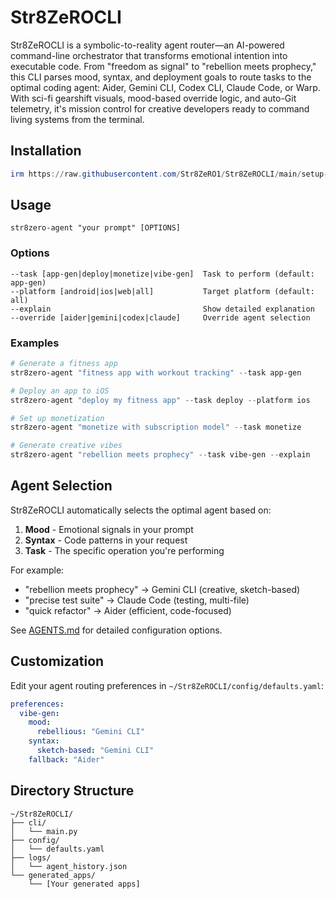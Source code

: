 # Str8ZeROCLI

Str8ZeROCLI is a symbolic-to-reality agent router—an AI-powered command-line orchestrator that transforms emotional intention into executable code. From "freedom as signal" to "rebellion meets prophecy," this CLI parses mood, syntax, and deployment goals to route tasks to the optimal coding agent: Aider, Gemini CLI, Codex CLI, Claude Code, or Warp. With sci-fi gearshift visuals, mood-based override logic, and auto-Git telemetry, it's mission control for creative developers ready to command living systems from the terminal.

## Installation

```powershell
irm https://raw.githubusercontent.com/Str8ZeRO1/Str8ZeROCLI/main/setup-str8zero.ps1 | iex
```

## Usage

```
str8zero-agent "your prompt" [OPTIONS]
```

### Options

```
--task [app-gen|deploy|monetize|vibe-gen]  Task to perform (default: app-gen)
--platform [android|ios|web|all]           Target platform (default: all)
--explain                                  Show detailed explanation
--override [aider|gemini|codex|claude]     Override agent selection
```

### Examples

```powershell
# Generate a fitness app
str8zero-agent "fitness app with workout tracking" --task app-gen

# Deploy an app to iOS
str8zero-agent "deploy my fitness app" --task deploy --platform ios

# Set up monetization
str8zero-agent "monetize with subscription model" --task monetize

# Generate creative vibes
str8zero-agent "rebellion meets prophecy" --task vibe-gen --explain
```

## Agent Selection

Str8ZeROCLI automatically selects the optimal agent based on:

1. **Mood** - Emotional signals in your prompt
2. **Syntax** - Code patterns in your request
3. **Task** - The specific operation you're performing

For example:
- "rebellion meets prophecy" → Gemini CLI (creative, sketch-based)
- "precise test suite" → Claude Code (testing, multi-file)
- "quick refactor" → Aider (efficient, code-focused)

See [AGENTS.md](AGENTS.md) for detailed configuration options.

## Customization

Edit your agent routing preferences in `~/Str8ZeROCLI/config/defaults.yaml`:

```yaml
preferences:
  vibe-gen:
    mood:
      rebellious: "Gemini CLI"
    syntax:
      sketch-based: "Gemini CLI"
    fallback: "Aider"
```

## Directory Structure

```
~/Str8ZeROCLI/
├── cli/
│   └── main.py
├── config/
│   └── defaults.yaml
├── logs/
│   └── agent_history.json
└── generated_apps/
    └── [Your generated apps]
```